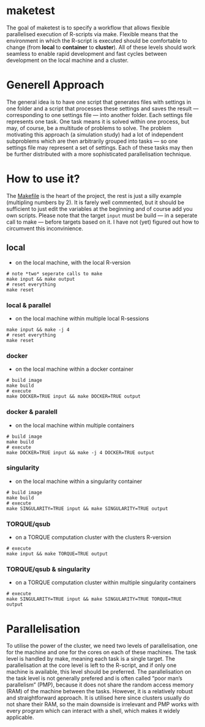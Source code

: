 
<!-- README.md is generated from README.Rmd. Please edit that file -->

# maketest

<!-- badges: start -->

<!-- badges: end -->

The goal of maketest is to specify a workflow that allows flexible
parallelised execution of R-scripts via make. Flexible means that the
environment in which the R-script is executed should be comfortable to
change (from **local** to **container** to **cluster**). All of these
levels should work seamless to enable rapid development and fast cycles
between development on the local machine and a cluster.

# Generell Approach

The general idea is to have one script that generates files with
settings in one folder and a script that processes these settings and
saves the result — corresponding to one settings file — into another
folder. Each settings file represents one task. One task means it is
solved within one process, but may, of course, be a multitude of
problems to solve. The problem motivating this approach (a simulation
study) had a lot of independent subproblems which are then arbitrarily
grouped into tasks — so one settings file may represent a set of
settings. Each of these tasks may then be further distributed with a
more sophisticated parallelisation technique.

# How to use it?

The [Makefile](Makefile) is the heart of the project, the rest is just a
silly example (multipling numbers by 2). It is farely well commented,
but it should be sufficient to just edit the variables at the beginning
and of course add you own scripts. Please note that the target `input`
must be build — in a seperate call to make — before targets based on it.
I have not (yet) figured out how to circumvent this inconvinience.

## local

  - on the local machine, with the local R-version

<!-- end list -->

    # note *two* seperate calls to make
    make input && make output
    # reset everything
    make reset

### local & parallel

  - on the local machine within multiple local R-sessions

<!-- end list -->

    make input && make -j 4
    # reset everything
    make reset

### docker

  - on the local machine within a docker container

<!-- end list -->

    # build image
    make build
    # execute
    make DOCKER=TRUE input && make DOCKER=TRUE output

### docker & paralell

  - on the local machine within multiple containers

<!-- end list -->

    # build image
    make build
    # execute
    make DOCKER=TRUE input && make -j 4 DOCKER=TRUE output 

### singularity

  - on the local machine within a singularity container

<!-- end list -->

    # build image
    make build
    # execute
    make SINGULARITY=TRUE input && make SINGULARITY=TRUE output 

### TORQUE/qsub

  - on a TORQUE computation cluster with the clusters R-version

<!-- end list -->

    # execute
    make input && make TORQUE=TRUE output 

### TORQUE/qsub & singularity

  - on a TORQUE computation cluster within multiple singularity
    containers

<!-- end list -->

    # execute
    make SINGULARITY=TRUE input && make SINGULARITY=TRUE TORQUE=TRUE output 

# Parallelisation

To utilise the power of the cluster, we need two levels of
parallelisation, one for the machine and one for the cores on each of
these machines. The task level is handled by make, meaning each task is
a single target. The parallelisation at the core level is left to the
R-script, and if only one machine is available, this level should be
preferred. The parallelisation on the task level is not generally
prefered and is often called “poor man’s parallelism” (PMP), because it
does not share the random access memory (RAM) of the machine between the
tasks. However, it is a relatively robust and straightforward approach.
It is utilised here since clusters usually do not share their RAM, so
the main downside is irrelevant and PMP works with every program which
can interact with a shell, which makes it widely applicable.

